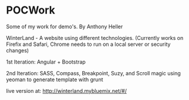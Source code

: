# POCWork
Some of my work for demo's. By Anthony Heller


WinterLand -
A website using different technologies.
(Currently works on Firefix and Safari, Chrome needs to run on a local server or security changes)

1st Iteration: Angular + Bootstrap

2nd Iteration: SASS, Compass, Breakpoint, Suzy, and Scroll magic
using yeoman to generate template with grunt

live version at: http://winterland.mybluemix.net/#/